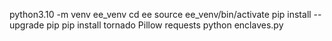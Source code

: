 python3.10 -m venv ee_venv
cd ee
source ee_venv/bin/activate
pip install --upgrade pip
pip install tornado Pillow requests
python enclaves.py